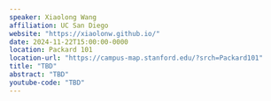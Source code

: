 ```yaml
---
speaker: Xiaolong Wang
affiliation: UC San Diego
website: "https://xiaolonw.github.io/"
date: 2024-11-22T15:00:00-0000
location: Packard 101
location-url: "https://campus-map.stanford.edu/?srch=Packard101"
title: "TBD"
abstract: "TBD"
youtube-code: "TBD"
---
```


